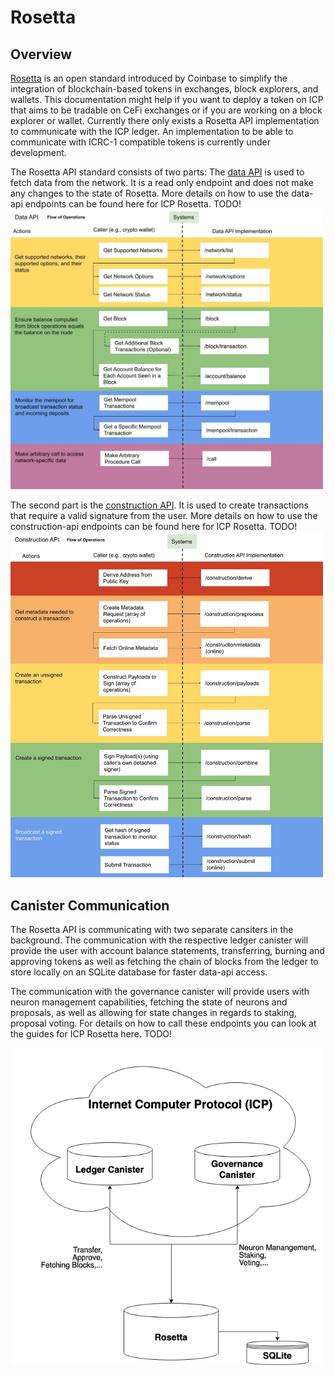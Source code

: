 # Rosetta

## Overview

[Rosetta](https://www.rosetta-api.org/) is an open standard introduced by Coinbase to simplify the integration of blockchain-based tokens in exchanges, block explorers, and wallets.
This documentation might help if you want to deploy a token on ICP that aims to be tradable on CeFi exchanges or if you are working on a block explorer or wallet. 
Currently there only exists a Rosetta API implementation to communicate with the ICP ledger. An implementation to be able to communicate with ICRC-1 compatible tokens is currently under development. 

The Rosetta API standard consists of two parts: The [data API](https://www.rosetta-api.org/docs/data_api_introduction.html) is used to fetch data from the network. It is a read only endpoint and does not make any changes to the state of Rosetta.  More details on how to use the data-api endpoints can be found here for ICP Rosetta. TODO!
 <img src="data_api.png" width="500" class="center">


 The second part is the [construction API](https://www.rosetta-api.org/docs/construction_api_introduction.html). It is used to create transactions that require a valid signature from the user. More details on how to use the construction-api endpoints can be found here for ICP Rosetta. TODO!
 <img src="construction_api.png" width="500" class="center">

## Canister Communication
The Rosetta API is communicating with two separate cansiters in the background. The communication with the respective ledger canister will provide the user with account balance statements, transferring, burning and approving tokens as well as fetching the chain of blocks from the ledger to store locally on an SQLite database for faster data-api access. 

The communication with the governance canister will provide users with neuron management capabilities, fetching the state of neurons and proposals, as well as allowing for state changes in regards to staking, proposal voting. For details on how to call these endpoints you can look at the guides for ICP Rosetta here. TODO!

 <img src="rosetta_communication.png" width="500" class="center">
